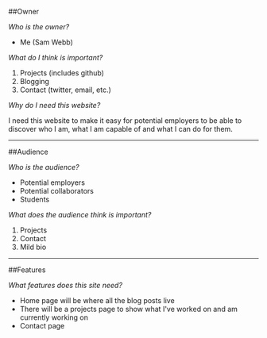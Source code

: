 ##Owner

*Who is the owner?*

- Me (Sam Webb)

*What do I think is important?*

1. Projects (includes github)
2. Blogging
3. Contact (twitter, email, etc.)

*Why do I need this website?*

I need this website to make it easy for potential employers to be able
to discover who I am, what I am capable of and what I can do for them. 

-----------------------

##Audience

*Who is the audience?*

- Potential employers
- Potential collaborators
- Students

*What does the audience think is important?*

1. Projects
2. Contact
3. Mild bio

-----------------------

##Features

*What features does this site need?*

- Home page will be where all the blog posts live
- There will be a projects page to show what I've worked on and am currently working on
- Contact page